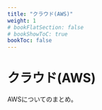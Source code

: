 ```yaml
---
title: "クラウド(AWS)"
weight: 1
# bookFlatSection: false
# bookShowToC: true
bookToc: false
---
```


# クラウド(AWS)

AWSについてのまとめ。


